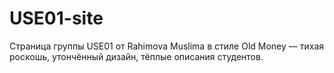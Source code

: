 # USE01-site
Страница группы USE01 от Rahimova Muslima в стиле Old Money — тихая роскошь, утончённый дизайн, тёплые описания студентов.
